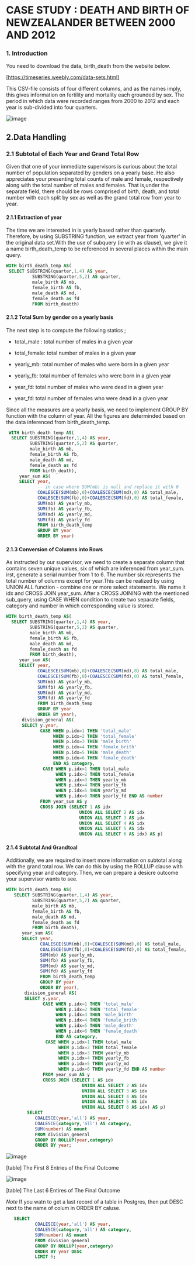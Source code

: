 CASE STUDY : DEATH AND BIRTH OF NEWZEALANDER
                  BETWEEN 2000 AND 2012
================================================================

### 1. Introduction

You need to download the data, birth_death from the website below. 

[https://timeseries.weebly.com/data-sets.html]

This CSV-file consists of four different columns, and as the names imply, this gives information on fertility and mortality 
each grounded by sex. The period in which data were recorded ranges from 2000 to 2012 and each year is sub-divided into four quarters.  

![image](https://user-images.githubusercontent.com/53164959/63254990-b26c0600-c2af-11e9-85c3-7bd0e9b06e6b.png)


## 2.Data Handling 

### 2.1 Subtotal of Each Year and Grand Total Row

Given that one of your immediate supervisors is curious about the total number of population separated by genders on a yearly base. 
He also appreciates your presenting total counts of male and female, respectively along with the total number of males and females. 
That is,under the separate field, there should be rows comprised of birth, death, and total number with each split by sex as well
as the grand total row from year to year. 


#### 2.1.1 Extraction of year 

The time we are interested in is yearly based rather than quarterly. Therefore, by using SUBSTRING function, we extract year 
from  'quarter' in the original data set.With the use of subquery (ie with as clause), we give it a name birth_death_temp 
to be referenced in several places within the main query. 

```sql
WITH birth_death_temp AS(
 SELECT SUBSTRING(quarter,1,4) AS year,
          SUBSTRING(quarter,5,2) AS quarter,
          male_birth AS mb,
          female_birth AS fb,
          male_death AS md,
          female_death as fd
          FROM birth_deatth) 
 ```
 
#### 2.1.2 Total Sum by gender on a yearly basis
 
The next step is to compute the following statics ;

 * total_male : total number  of males in a given year
 
 * total_female: total number of males in a given year
 
 * yearly_mb: total number of males who were born in a given year
 
 * yearly_fb: total number of females who were born in a given year
 
 * year_fd: total number of males who were dead in a given year 
 
 * year_fd: total number of females who were dead in a given year 
 

Since all the measures are a yearly basis, we need to implement GROUP BY function with the column of year. All the figures 
are determinded based on the data inferenced from birth_death_temp. 


 ```sql
  WITH birth_death_temp AS(
   SELECT SUBSTRING(quarter,1,4) AS year,
          SUBSTRING(quarter,5,2) AS quarter,
          male_birth AS mb,
          female_birth AS fb,
          male_death AS md,
          female_death as fd
          FROM birth_death),
      year_sum AS(
      SELECT year,
             -- in case where SUM(mb) is null and replace it with 0  
             COALESCE(SUM(mb),0)+COALESCE(SUM(md),0) AS total_male, 
             COALESCE(SUM(fb),0)+COALESCE(SUM(fd),0) AS total_female, 
             SUM(mb) AS yearly_mb,
             SUM(fb) AS yearly_fb,
             SUM(md) AS yearly_md,
             SUM(fd) AS yearly_fd
             FROM birth_death_temp 
             GROUP BY year
             ORDER BY year)
 ```
 
 #### 2.1.3 Conversion of Columns into Rows

 As instructed by our supervisor, we need to create a separate column that contains seven unique values, six of which are inferenced
 from  year_sum. irst, generate a serial number from 1 to 6. The number six represents the total number of columns except for year.This 
 can be realized by using UNION ALL function - combine one or more select statements. We name it idx and CROSS JOIN  year_sum. 
 After a CROSS JOINING with the mentioned sub_query,  using CASE WHEN condition to create two separate fields, category and number 
 in which corresponding value is stored. 
 
 ```sql
 WITH birth_death_temp AS(
   SELECT SUBSTRING(quarter,1,4) AS year,
          SUBSTRING(quarter,5,2) AS quarter,
          male_birth AS mb,
          female_birth AS fb,
          male_death AS md,
          female_death as fd
          FROM birth_death),
      year_sum AS(
      SELECT year,
             COALESCE(SUM(mb),0)+COALESCE(SUM(md),0) AS total_male,
             COALESCE(SUM(fb),0)+COALESCE(SUM(fd),0) AS total_female,
             SUM(mb) AS yearly_mb,
             SUM(fb) AS yearly_fb,
             SUM(md) AS yearly_md,
             SUM(fd) AS yearly_fd
             FROM birth_death_temp 
             GROUP BY year
             ORDER BY year),
       division_general AS(
       SELECT y.year,
              CASE WHEN p.idx=1 THEN 'total_male'
                   WHEN p.idx=2 THEN 'total_female'
                   WHEN p.idx=3 THEN 'male_birth'
                   WHEN p.idx=4 THEN 'female_brith'
                   WHEN p.idx=5 THEN 'male_death'
                   WHEN p.idx=6 THEN 'female_death'
                   END AS category,
               CASE WHEN p.idx=1 THEN total_male
                    WHEN p.idx=2 THEN total_female
                    WHEN p.idx=3 THEN yearly_mb
                    WHEN p.idx=4 THEN yearly_fb
                    WHEN p.idx=5 THEN yearly_md
                    WHEN p.idx=6 THEN yearly_fd END AS number
              FROM year_sum AS y
              CROSS JOIN (SELECT 1 AS idx
                             UNION ALL SELECT 2 AS idx
                             UNION ALL SELECT 3 AS idx
                             UNION ALL SELECT 4 AS idx
                             UNION ALL SELECT 5 AS idx
                             UNION ALL SELECT 6 AS idx) AS p)
 
 ```
 
 #### 2.1.4 Subtotal And Grandtoal 
 
Additionally, we are required to insert more information on subtotal along with the grand total row.  We can do this by using 
the ROLLUP clause with specifying year and category. Then, we can prepare a desicre outcome your supervisor wants to see. 

```sql
WITH birth_death_temp AS(
   SELECT SUBSTRING(quarter,1,4) AS year,
          SUBSTRING(quarter,5,2) AS quarter,
          male_birth AS mb,
          female_birth AS fb,
          male_death AS md,
          female_death as fd
          FROM birth_death),
      year_sum AS(
      SELECT year,
             COALESCE(SUM(mb),0)+COALESCE(SUM(md),0) AS total_male,
             COALESCE(SUM(fb),0)+COALESCE(SUM(fd),0) AS total_female,
             SUM(mb) AS yearly_mb,
             SUM(fb) AS yearly_fb,
             SUM(md) AS yearly_md,
             SUM(fd) AS yearly_fd
             FROM birth_death_temp 
             GROUP BY year
             ORDER BY year),
       division_general AS(
       SELECT y.year,
              CASE WHEN p.idx=1 THEN 'total_male'
                   WHEN p.idx=2 THEN 'total_female'
                   WHEN p.idx=3 THEN 'male_birth'
                   WHEN p.idx=4 THEN 'female_brith'
                   WHEN p.idx=5 THEN 'male_death'
                   WHEN p.idx=6 THEN 'female_death'
                   END AS category,
               CASE WHEN p.idx=1 THEN total_male
                    WHEN p.idx=2 THEN total_female
                    WHEN p.idx=3 THEN yearly_mb
                    WHEN p.idx=4 THEN yearly_fb
                    WHEN p.idx=5 THEN yearly_md
                    WHEN p.idx=6 THEN yearly_fd END AS number
              FROM year_sum AS y
              CROSS JOIN (SELECT 1 AS idx
                             UNION ALL SELECT 2 AS idx
                             UNION ALL SELECT 3 AS idx
                             UNION ALL SELECT 4 AS idx
                             UNION ALL SELECT 5 AS idx
                             UNION ALL SELECT 6 AS idx) AS p)
        SELECT 
           COALESCE(year,'all') AS year,
           COALESCE(category,'all') AS category,
           SUM(number) AS mount 
           FROM division_general
           GROUP BY ROLLUP(year,category) 
           ORDER BY year;
```

![image](https://user-images.githubusercontent.com/53164959/63261275-11d11280-c2be-11e9-84d7-7144bc44b3c7.png)

[table] The First 8 Entries of the Final Outcome 
 
  
![image](https://user-images.githubusercontent.com/53164959/63261198-ce76a400-c2bd-11e9-870a-66b28b077965.png)

[table] The Last 6 Entires of The Final Outcome 

_Note_
If you watn to get a last record of a table in Postgres, then put DESC next to the name of colum in ORDER BY caluse. 

```sql
   SELECT 
           COALESCE(year,'all') AS year,
           COALESCE(category,'all') AS category,
           SUM(number) AS mount 
           FROM division_general
           GROUP BY ROLLUP(year,category) 
           ORDER BY year DESC
           LIMIT 6;
 ```
